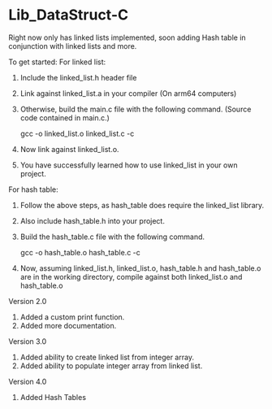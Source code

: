 # Lib_DataStruct-C
Right now only has linked lists implemented, soon adding Hash table in conjunction with linked lists and more.

To get started:
For linked list:
   1. Include the linked_list.h header file
   2. Link against linked_list.a in your compiler (On arm64 computers)
   3. Otherwise, build the main.c file with the following command. (Source code contained in main.c.)

         gcc -o linked_list.o linked_list.c -c

   4. Now link against linked_list.o.
   5. You have successfully learned how to use linked_list in your own project.

For hash table:
   1. Follow the above steps, as hash_table does require the linked_list library.
   2. Also include hash_table.h into your project.
   3. Build the hash_table.c file with the following command.

         gcc -o hash_table.o hash_table.c -c

   4. Now, assuming linked_list.h, linked_list.o, hash_table.h and hash_table.o are in the working directory, compile against both linked_list.o and hash_table.o



Version 2.0
1. Added a custom print function.
2. Added more documentation.

Version 3.0
1. Added ability to create linked list from integer array.
2. Added ability to populate integer array from linked list.

Version 4.0
1. Added Hash Tables
